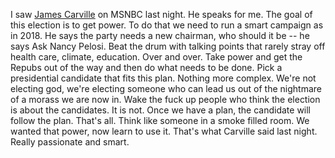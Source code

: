 I saw <a href="https://twitter.com/davewiner/status/1224834573688766466">James Carville</a> on MSNBC last night. He speaks for me. The goal of this election is to get power. To do that we need to run a smart campaign as in 2018. He says the party needs a new chairman, who should it be -- he says Ask Nancy Pelosi. Beat the drum with talking points that rarely stray off health care, climate, education. Over and over.  Take power and get the Repubs out of the way and then do what needs to be done. Pick a presidential candidate that fits this plan. Nothing more complex. We're not electing god, we're electing someone who can lead us out of the nightmare of a morass we are now in. Wake the fuck up people who think the election is about the candidates. It is not. Once we have a plan, the candidate will follow the plan. That's all. Think like someone in a smoke filled room. We wanted that power, now learn to use it. That's what Carville said last night. Really passionate and smart. 
